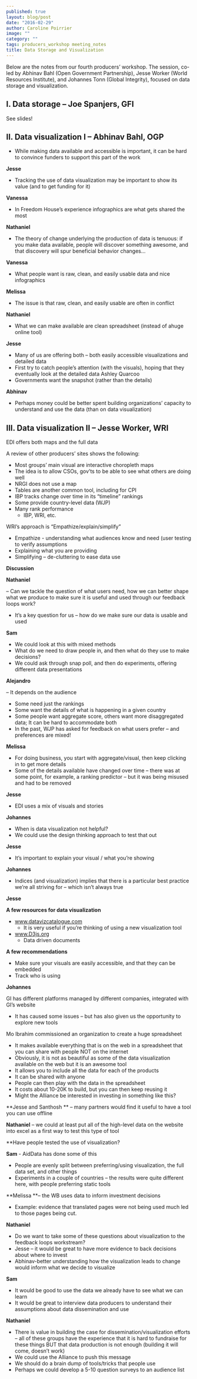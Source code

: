 ```yaml
---
published: true
layout: blog/post
date: "2016-02-29"
author: Caroline Poirrier
image: ""
category: ""
tags: producers_workshop meeting_notes
title: Data Storage and Visualization
---
```

Below are the notes from our fourth producers’ workshop. The session, co-led by Abhinav Bahl (Open Government Partnership), Jesse Worker (World Resources Institute), and Johannes Tonn (Global Integrity), focused on data storage and visualization.

## I. Data storage – Joe Spanjers, GFI
See slides!

## II. Data visualization I – Abhinav Bahl, OGP

- While making data available and accessible is important, it can be hard to convince funders to support this part of the work

**Jesse**

- Tracking the use of data visualization may be important to show its value (and to get funding for it) 

**Vanessa**

- In Freedom House’s experience infographics are what gets shared the most 

**Nathaniel**

- The theory of change underlying the production of data is tenuous: if you make data available, people will discover something awesome, and that discovery will spur beneficial behavior changes…

**Vanessa**

- What people want is raw, clean, and easily usable data and nice infographics 

**Melissa**

- The issue is that raw, clean, and easily usable are often in conflict

**Nathaniel**

- What we can make available are clean spreadsheet (instead of ahuge online tool) 

**Jesse**

- Many of us are offering both – both easily accessible visualizations and detailed data
- First try to catch people’s attention (with the visuals), hoping that they eventually look at the detailed data
Ashley Quarcoo
- Governments want the snapshot (rather than the details)

**Abhinav**

 - Perhaps money could be better spent building organizations’ capacity to understand and use the data (than on data visualization)

## III. Data visualization II – Jesse Worker, WRI

EDI offers both maps and the full data

A review of other producers’ sites shows the following:

- Most groups’ main visual are interactive choropleth maps 
- The idea is to allow CSOs, gov’ts to be able to see what others are doing well
- NRGI does not use a map
- Tables are another common tool, including for CPI
- IBP tracks change over time in its “timeline” rankings
- Some provide country-level data (WJP)
- Many rank performance 
	- IBP, WRI, etc.

WRI’s approach is “Empathize/explain/simplify”

- Empathize - understanding what audiences know and need (user testing to verify assumptions
- Explaining what you are providing
- Simplifying – de-cluttering to ease data use 

**Discussion**

**Nathaniel**

– Can we tackle the question of what users need, how we can better shape what we produce to make sure it is useful and used through our feedback loops work?
- It’s a key question for us – how do we make sure our data is usable and used

**Sam**

- We could look at this with mixed methods
- What do we need to draw people in, and then what do they use to make decisions?
- We could ask through snap poll, and then do experiments, offering different data presentations

**Alejandro**

– It depends on the audience
- Some need just the rankings
- Some want the details of what is happening in a given country
- Some people want aggregate score, others want more disaggregated data; It can be hard to accommodate both
- In the past, WJP has asked for feedback on what users prefer – and preferences are mixed!

**Melissa**

- For doing business, you start with aggregate/visual, then keep clicking in to get more details
- Some of the details available have changed over time – there was at some point, for example, a ranking predictor – but it was being misused and had to be removed

**Jesse**

- EDI uses a mix of visuals and stories

**Johannes**

- When is data visualization not helpful?
- We could use the design thinking approach to test that out

**Jesse**

- It’s important to explain your visual / what you’re showing 

**Johannes**

- Indices (and visualization) implies that there is a particular best practice we’re all striving for – which isn’t always true

**Jesse**

**A few resources for data visualization**

- www.datavizcatalogue.com
	- It is very useful if you’re thinking of using a new visualization tool
- www.D3js.org
	- Data driven documents

**A few recommendations**

- Make sure your visuals are easily accessible, and that they can be embedded
- Track who is using

**Johannes**

GI has different platforms managed by different companies, integrated with GI’s website
- It has caused some issues – but has also given us the opportunity to explore new tools

Mo Ibrahim commissioned an organization to create a huge spreadsheet

- It makes available everything that is on the web in a spreadsheet that you can share with people NOT on the internet
- Obviously, it is not as beautiful as some of the data visualization available on the web but it is an awesome tool 
- It allows you to include all the data for each of the products
- It can be shared with anyone
- People can then play with the data in the spreadsheet 
- It costs about 10-20K to build, but you can then keep reusing it
- Might the Alliance be interested in investing in something like this?

**Jesse and Santhosh ** – many partners would find it useful to have a tool you can use offline 

**Nathaniel** – we could at least put all of the high-level data on the website into excel as a first way to test this type of tool 

**Have people tested the use of visualization?

**Sam** - AidData has done some of this

- People are evenly split between preferring/using visualization, the full data set, and other things
- Experiments in a couple of countries – the results were quite different here, with people preferring static tools 

**Melissa **– the WB uses data to inform investment decisions

- Example: evidence that translated pages were not being used much led to those pages being cut. 

**Nathaniel** 

- Do we want to take some of these questions about visualization to the feedback loops workstream?
- Jesse – it would be great to have more evidence to back decisions about where to invest
- Abhinav-better understanding how the visualization leads to change would inform what we decide to visualize 

**Sam**

- It would be good to use the data we already have to see what we can learn 
- It would be great to interview data producers to understand their assumptions about data dissemination and use 

**Nathaniel**

- There is value in building the case for dissemination/visualization efforts – all of these groups have the experience that it is hard to fundraise for these things BUT that data production is not enough (building it will come, doesn’t work)
- We could use the Alliance to push this message
- We should do a brain dump of tools/tricks that people use
- Perhaps we could develop a 5-10 question surveys to an audience list



